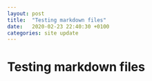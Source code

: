 ```yaml
---
layout: post
title:  "Testing markdown files"
date:   2020-02-23 22:40:30 +0100
categories: site update
---
```

# Testing markdown files

